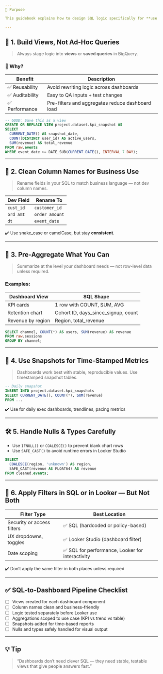 ```yaml
---
🎯 Purpose

This guidebook explains how to design SQL logic specifically for **use in dashboards** like Looker Studio. It focuses on the pipeline from raw table → clean view → dashboard-ready layer — balancing clarity, performance, and stakeholder usability.

---
```


## 🧱 1. Build Views, Not Ad-Hoc Queries

> Always stage logic into **views** or **saved queries** in BigQuery.

### 🔹 Why?

| Benefit        | Description                                      |
| -------------- | ------------------------------------------------ |
| ✅ Reusability  | Avoid rewriting logic across dashboards          |
| ✅ Auditability | Easy to QA inputs + test changes                 |
| ✅ Performance  | Pre-filters and aggregates reduce dashboard load |

```sql
-- GOOD: Save this as a view
CREATE OR REPLACE VIEW project.dataset.kpi_snapshot AS
SELECT
  CURRENT_DATE() AS snapshot_date,
  COUNT(DISTINCT user_id) AS active_users,
  SUM(revenue) AS total_revenue
FROM raw.events
WHERE event_date >= DATE_SUB(CURRENT_DATE(), INTERVAL 7 DAY);
```

---

## 🧹 2. Clean Column Names for Business Use

> Rename fields in your SQL to match business language — not dev column names.

| Dev Field | Rename To      |
| --------- | -------------- |
| `cust_id` | `customer_id`  |
| `ord_amt` | `order_amount` |
| `dt`      | `event_date`   |

✔️ Use snake\_case or camelCase, but stay **consistent**.

---

## 🧮 3. Pre-Aggregate What You Can

> Summarize at the level your dashboard needs — not row-level data unless required.

### Examples:

| Dashboard View    | SQL Shape                             |
| ----------------- | ------------------------------------- |
| KPI cards         | 1 row with COUNT, SUM, AVG            |
| Retention chart   | Cohort ID, days\_since\_signup, count |
| Revenue by region | Region, total\_revenue                |

```sql
SELECT channel, COUNT(*) AS users, SUM(revenue) AS revenue
FROM raw.sessions
GROUP BY channel;
```

---

## 🧪 4. Use Snapshots for Time-Stamped Metrics

> Dashboards work best with stable, reproducible values. Use timestamped snapshot tables.

```sql
-- Daily snapshot
INSERT INTO project.dataset.kpi_snapshots
SELECT CURRENT_DATE(), COUNT(*), SUM(revenue)
FROM ...
```

✔️ Use for daily exec dashboards, trendlines, pacing metrics

---

## 🛠️ 5. Handle Nulls & Types Carefully

* Use `IFNULL()` or `COALESCE()` to prevent blank chart rows
* Use `SAFE_CAST()` to avoid runtime errors in Looker Studio

```sql
SELECT
  COALESCE(region, 'unknown') AS region,
  SAFE_CAST(revenue AS FLOAT64) AS revenue
FROM cleaned.events;
```

---

## 🧩 6. Apply Filters in SQL or in Looker — But Not Both

| Filter Type                | Best Location                                   |
| -------------------------- | ----------------------------------------------- |
| Security or access filters | ✅ SQL (hardcoded or policy-based)               |
| UX dropdowns, toggles      | ✅ Looker Studio (dashboard filter)              |
| Date scoping               | ✅ SQL for performance, Looker for interactivity |

✔️ Don’t apply the same filter in both places unless required

---

## ✅ SQL-to-Dashboard Pipeline Checklist

* [ ] Views created for each dashboard component
* [ ] Column names clean and business-friendly
* [ ] Logic tested separately before Looker use
* [ ] Aggregations scoped to use case (KPI vs trend vs table)
* [ ] Snapshots added for time-based reports
* [ ] Nulls and types safely handled for visual output

---

## 💡 Tip

> “Dashboards don’t need clever SQL — they need stable, testable views that give people answers fast.”
